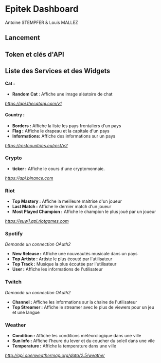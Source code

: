 ﻿# Epitek Dashboard
Antoine STEMPFER & Louis MALLEZ

## Lancement



## Token et clés d'API



## Liste des Services et des Widgets

#### Cat :

 - **Random Cat :** Affiche une image aléatoire de chat
 
*https://api.thecatapi.com/v1*

#### Country :

 - **Borders :** Affiche la liste les pays frontaliers d'un pays
 - **Flag :** Affiche le drapeau et la capitale d'un pays
 - **Informations:** Affiche des informations sur un pays
 
*https://restcountries.eu/rest/v2*


### Crypto

 - **ticker :** Affiche le cours d'une cryptomonnaie.
 
*https://api.binance.com*

### Riot

 - **Top Mastery :** Affiche la meilleure maitrise d'un joueur
 - **Last Match :** Affiche le dernier match d'un joueur
 - **Most Played Champion :** Affiche le champion le plus joué par un joueur

*https://euw1.api.riotgames.com*

### Spotify

*Demande un connection OAuth2*

 - **New Release :** Affiche une nouveautés musicale dans un pays
 - **Top Artiste :** Artiste le plus écouté par l'utilisateur
 - **Top Track :** Musique la plus écoutée par l'utilisateur
 - **User :** Affiche les informations de l'utilisateur

### Twitch

*Demande un connection OAuth2*

 - **Channel :** Affiche les informations sur la chaine de l'utilisateur
 - **Top Streamer :** Affiche le streamer avec le plus de viewers pour un jeu et une langue

### Weather

 - **Condition :** Affiche les conditions météorologique dans une ville
 - **Sun Info :** Affiche l'heure du lever et du coucher du soleil dans une vile
 - **Temperature :** Affiche la temperature dans une ville
 
*http://api.openweathermap.org/data/2.5/weather*
